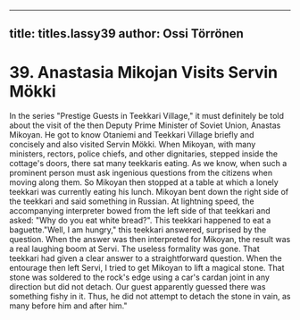 
---

title: titles.lassy39
author: Ossi Törrönen
---


    
# 39. Anastasia Mikojan Visits Servin Mökki

In the series "Prestige Guests in Teekkari Village," it must definitely be told about the visit of the then Deputy Prime Minister of Soviet Union, Anastas Mikoyan. He got to know Otaniemi and Teekkari Village briefly and concisely and also visited Servin Mökki. When Mikoyan, with many ministers, rectors, police chiefs, and other dignitaries, stepped inside the cottage's doors, there sat many teekkaris eating. As we know, when such a prominent person must ask ingenious questions from the citizens when moving along them. So Mikoyan then stopped at a table at which a lonely teekkari was currently eating his lunch. Mikoyan bent down the right side of the teekkari and said something in Russian. At lightning speed, the accompanying interpreter bowed from the left side of that teekkari and asked: "Why do you eat white bread?". This teekkari happened to eat a baguette."Well, I am hungry," this teekkari answered, surprised by the question. When the answer was then interpreted for Mikoyan, the result was a real laughing boom at Servi. The useless formality was gone. That teekkari had given a clear answer to a straightforward question. When the entourage then left Servi, I tried to get Mikoyan to lift a magical stone. That stone was soldered to the rock's edge using a car's cardan joint in any direction but did not detach. Our guest apparently guessed there was something fishy in it. Thus, he did not attempt to detach the stone in vain, as many before him and after him."
